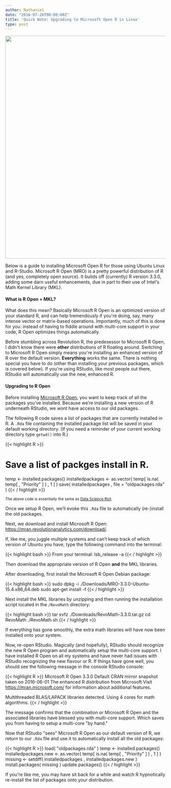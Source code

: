 ```yaml
---
author: Nathaniel
date: "2016-07-26T00:00:00Z"
title: 'Quick Note: Upgrading to Microsoft Open R in Linux'
type: post
---
```


<img src = "{{ site.baseurl }}/assets/firstwheelie.jpg" width = "700px" >


Below is a guide to installing Microsoft Open R for those using Ubuntu Linux and R-Studio. Microsoft R Open (MRO) is a pretty powerful distribution of R (and yes, completely open source). It builds off (currently) R version 3.3.0, adding some darn useful enhancements, due in part to their use of Intel's Math Kernel Library (MKL). 

<h4>What is R Open + MKL?</h4>

What does this mean? Basically Microsoft R Open is an optimized version of your standard R, and can help tremendously if you're doing, say, many intense vector or matrix-based operations. Importantly, much of this is done for you: instead of having to fiddle around with multi-core support in your code, R Open optimizes things automatically.

Before stumbling across Revolution R, the predesessor to Microsoft R Open, I didn't know there were <strong>other</strong> distributions of R floating around. Switching to Microsoft R Open simply means you're installing an enhanced version of R over the default version. <strong>Everything</strong> works the same. There is nothing special you have to do (other than installing your previous packages, which is covered below). If you're using RStudio, like most people out there, RStudio will automatically use the new, enhanced R.

<h4>Upgrading to R Open</h4>

Before installing <a href="https://mran.revolutionanalytics.com/open/
">Microsoft R Open</a>, you want to keep track of all the packages you’ve installed. Because we’re installing a new version of R underneath RStudio, we wont have access to our old packages.

The following R code saves a list of packages that are currently installed in R. A <code>.Rda</code> file containing the installed package list will be saved in your default working directory. (If you need a reminder of your current working directory type <code>getwd()</code> into R.)

{{< highlight R >}}
# Save a list of packges install in R.
temp <- installed.packages()
installedpackages <- as.vector( temp[ is.na( temp[ , "Priority" ] ) , 1 ] )
save( installedpackages , file = "oldpackages.rda" )
{{< / highlight >}}

<small>
The above code is essentially the same as <a href="https://www.datascienceriot.com/how-to-upgrade-r-without-losing-your-packages/kris/">Data Science Riot</a>.
</small>

Once we setup R Open, we’ll evoke this <code>.Rda</code> file to automatically (re-)install the old packages.

Next, we download and install Microsoft R Open: <a href="https://mran.revolutionanalytics.com/download/#download">https://mran.revolutionanalytics.com/download/</a>. 

If, like me, you juggle multiple systems and can’t keep track of which version of Ubuntu you have, type the following command into the terminal:

{{< highlight bash >}}
From your terminal:
lsb_release -a
{{< / highlight >}}

Then download the appropriate version of R Open <strong>and</strong> the MKL libraries.

After downloading, first install the Microsoft R Open Debian package:

{{< highlight bash >}}
sudo dpkg -i ./Downloads/MRO-3.3.0-Ubuntu-15.4.x86_64.deb
sudo apt-get install -f
{{< / highlight >}}

Next install the MKL libraries by unzipping and then running the installation script located in the <code>/RevoMath</code> directory:

{{< highlight bash >}}
tar xvfz ./Downloads/RevoMath-3.3.0.tar.gz
cd RevoMath
./RevoMath.sh
{{< / highlight >}}

If everything has gone smoothly, the extra math libraries will have now been installed onto your system.

Now, re-open RStudio. Magically (and hopefully), RStudio should recognize the new R Open program and automatically setup the multi-core support. I have installed R Open on all my systems and have never had issues with RStudio recognizing the new flavour or R. If things have gone well, you should see the following message in the console RStudio console:

{{< highlight R >}}
Microsoft R Open 3.3.0
Default CRAN mirror snapshot taken on 2016-06-01
The enhanced R distribution from Microsoft
Visit https://mran.microsoft.com/ for information
about additional features.

Multithreaded BLAS/LAPACK libraries detected. Using 4 cores for math algorithms.
{{< / highlight >}}

The message confirms that the combination or Microsoft R Open and the associated libraries have blessed you with multi-core support. Which saves you from having to setup a multi-core "by hand."

Now that RStudio "sees" Microsoft R Open as our default version of R, we return to our <code>.Rda</code> file and use it to automatically install all the old packages:

{{< highlight R >}}
load( "oldpackages.rda" )
temp <- installed.packages()
installedpackages.new <- as.vector( temp[ is.na( temp[ , "Priority" ] ) , 1 ] )
missing <- setdiff( installedpackages , installedpackages.new )
install.packages( missing )
update.packages()
{{< / highlight >}}


If you're like me, you may have sit back for a while and watch R hypnotically re-install the list of packages onto your distribution.
